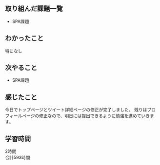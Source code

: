 ## 取り組んだ課題一覧
- SPA課題

## わかったこと
特になし

## 次やること
- SPA課題

## 感じたこと
今日でトップページとツイート詳細ページの修正が完了しました。
残りはプロフィールページの修正なので、明日には提出できるように勉強を進めていきます。

## 学習時間
2時間<br />
合計593時間